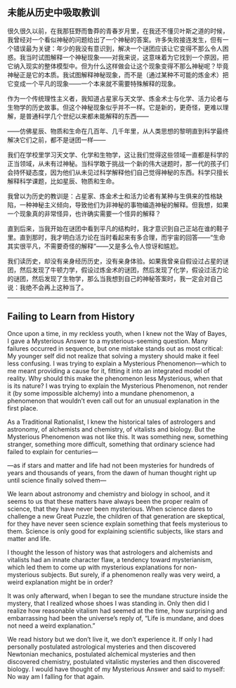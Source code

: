 ## 未能从历史中吸取教训

很久很久以前，在我那狂野而鲁莽的青春岁月里，在我还不懂贝叶斯之道的时候，我曾经对一个看似神秘的问题给出了一个神秘的答案。许多失败接连发生，但有一个错误最为关键：年少的我没有意识到，解决一个谜团应该让它变得不那么令人困惑。我当时试图解释一个神秘现象——对我来说，这意味着为它找到一个原因，把它纳入现实的整体模型中。但为什么这样做会让这个现象变得不那么神秘呢？毕竟神秘正是它的本质。我试图解释神秘现象，而不是（通过某种不可能的炼金术）把它变成一个平凡的现象——一个本来就不需要特殊解释的现象。

作为一个传统理性主义者，我知道占星家与天文学、炼金术士与化学、活力论者与生物学的历史故事。但这个神秘现象似乎并不一样。它是新的，更奇怪，更难以理解，是普通科学几个世纪以来都未能解释的东西——

——仿佛星辰、物质和生命在几百年、几千年里，从人类思想的黎明直到科学最终解决它们之前，都不是谜团一样——

我们在学校里学习天文学、化学和生物学，这让我们觉得这些领域一直都是科学的正当领域，从未有过神秘。当科学敢于挑战一个新的伟大谜题时，那一代的孩子们会持怀疑态度，因为他们从未见过科学解释他们自己觉得神秘的东西。科学只擅长解释科学课题，比如星辰、物质和生命。

我曾以为历史的教训是：占星家、炼金术士和活力论者有某种与生俱来的性格缺陷，一种神秘主义倾向，导致他们为非神秘的事物编造神秘的解释。但我想，如果一个现象真的非常怪异，也许确实需要一个怪异的解释？

直到后来，当我开始在谜团中看到平凡的结构时，我才意识到自己正站在谁的鞋子里。直到那时，我才明白活力论在当时看起来有多合理，而宇宙的回答——“生命其实很平凡，不需要奇怪的解释”——又是多么令人惊讶和尴尬。

我们读历史，却没有亲身经历历史，没有亲身体验。如果我曾亲自假设过占星的谜团，然后发现了牛顿力学，假设过炼金术的谜团，然后发现了化学，假设过活力论的谜团，然后发现了生物学，那么当我想到自己的神秘答案时，我一定会对自己说：我绝不会再上这种当了。

---

## Failing to Learn from History

Once upon a time, in my reckless youth, when I knew not the Way of Bayes, I gave a Mysterious Answer to a mysterious-seeming question. Many failures occurred in sequence, but one mistake stands out as most critical: My younger self did not realize that solving a mystery should make it feel less confusing. I was trying to explain a Mysterious Phenomenon—which to me meant providing a cause for it, fitting it into an integrated model of reality. Why should this make the phenomenon less Mysterious, when that is its nature? I was trying to explain the Mysterious Phenomenon, not render it (by some impossible alchemy) into a mundane phenomenon, a phenomenon that wouldn’t even call out for an unusual explanation in the first place.

As a Traditional Rationalist, I knew the historical tales of astrologers and astronomy, of alchemists and chemistry, of vitalists and biology. But the Mysterious Phenomenon was not like this. It was something new, something stranger, something more difficult, something that ordinary science had failed to explain for centuries—

—as if stars and matter and life had not been mysteries for hundreds of years and thousands of years, from the dawn of human thought right up until science finally solved them—

We learn about astronomy and chemistry and biology in school, and it seems to us that these matters have always been the proper realm of science, that they have never been mysterious. When science dares to challenge a new Great Puzzle, the children of that generation are skeptical, for they have never seen science explain something that feels mysterious to them. Science is only good for explaining scientific subjects, like stars and matter and life.

I thought the lesson of history was that astrologers and alchemists and vitalists had an innate character flaw, a tendency toward mysterianism, which led them to come up with mysterious explanations for non-mysterious subjects. But surely, if a phenomenon really was very weird, a weird explanation might be in order?

It was only afterward, when I began to see the mundane structure inside the mystery, that I realized whose shoes I was standing in. Only then did I realize how reasonable vitalism had seemed at the time, how surprising and embarrassing had been the universe’s reply of, “Life is mundane, and does not need a weird explanation.”

We read history but we don’t live it, we don’t experience it. If only I had personally postulated astrological mysteries and then discovered Newtonian mechanics, postulated alchemical mysteries and then discovered chemistry, postulated vitalistic mysteries and then discovered biology. I would have thought of my Mysterious Answer and said to myself: No way am I falling for that again.